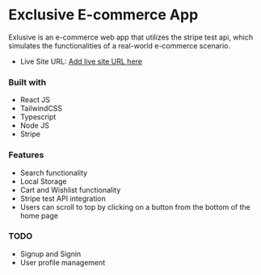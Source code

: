 # Exclusive E-commerce App

Exlusive is an e-commerce web app that utilizes the stripe test api, which simulates the functionalities of a real-world e-commerce scenario.

- Live Site URL: [Add live site URL here](https://exclusive-ecommerce-app.netlify.app)


### Built with

- React JS
- TailwindCSS
- Typescript
- Node JS
- Stripe

### Features

- Search functionality
- Local Storage
- Cart and Wishlist functionality
- Stripe test API integration
- Users can scroll to top by clicking on a button from the bottom of the home page

### TODO
- Signup and Signin 
- User profile management
